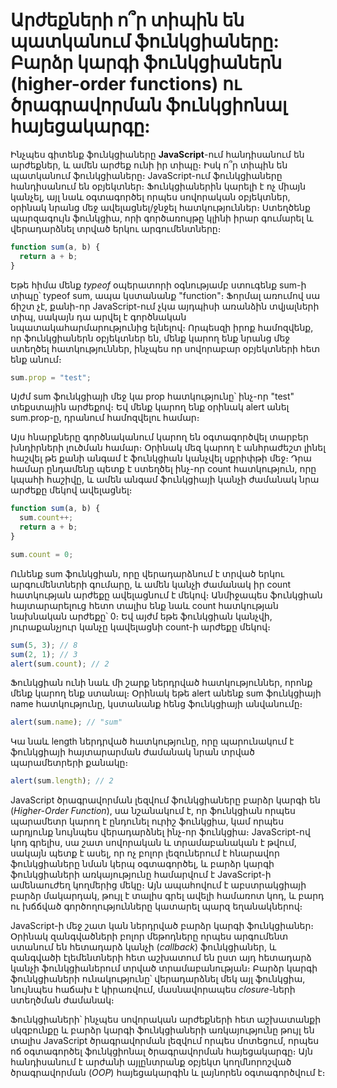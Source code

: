 # Արժեքների ո՞ր տիպին են պատկանում ֆունկցիաները: Բարձր կարգի ֆունկցիաներն (higher-order functions) ու ծրագրավորման ֆունկցիոնալ հայեցակարգը:

Ինչպես գիտենք ֆունկցիաները **JavaScript**-ում հանդիսանում են արժեքներ, և ամեն արժեք ունի իր տիպը։ Իսկ ո՞ր տիպին են պատկանում ֆունկցիաները։ JavaScript-ում ֆունկցիաները հանդիսանում են օբյեկտներ։ Ֆունկցիաներին կարելի է ոչ միայն կանչել, այլ նաև օգտագործել որպես սովորական օբյեկտներ, օրինակ նրանց մեջ ավելացնել/ջնջել հատկություններ։ Ստեղծենք պարզագույն ֆունկցիա, որի գործառույթը կլինի իրար գումարել և վերադարձնել տրված երկու արգումենտները։

```js
function sum(a, b) {
  return a + b;
}
```

Եթե հիմա մենք _typeof_ օպերատորի օգնությամբ ստուգենք sum-ի տիպը՝ typeof sum, ապա կստանանք "function"։ Ֆորմալ առումով սա ճիշտ չէ, քանի-որ JavaScript-ում չկա այդպիսի առանձին տվյալների տիպ, սակայն դա արվել է գործնական նպատակահարմարությունից ելնելով։ Որպեսզի իրոք համոզվենք, որ ֆունկցիաներն օբյեկտներ են, մենք կարող ենք նրանց մեջ ստեղծել հատկություններ, ինչպես որ սովորաբար օբյեկտների հետ ենք անում։

```js
sum.prop = "test";
```

Այժմ sum ֆունկցիայի մեջ կա prop հատկությունը՝ ինչ-որ "test" տեքստային արժեքով։ Եվ մենք կարող ենք օրինակ alert անել sum.prop-ը, դրանում համոզվելու համար։

Այս հնարքները գործնականում կարող են օգտագործվել տարբեր խնդիրների լուծման համար։ Օրինակ մեզ կարող է անհրաժեշտ լինել հաշվել թե քանի անգամ է ֆունկցիան կանչվել սքրիփթի մեջ։ Դրա համար ընդամենը պետք է ստեղծել ինչ-որ count հատկություն, որը կպահի հաշիվը, և ամեն անգամ ֆունկցիայի կանչի ժամանակ նրա արժեքը մեկով ավելացնել։

```js
function sum(a, b) {
  sum.count++;
  return a + b;
}

sum.count = 0;
```

Ունենք sum ֆունկցիան, որը վերադարձնում է տրված երկու արգումենտների գումարը, և ամեն կանչի ժամանակ իր count հատկության արժեքը ավելացնում է մեկով։ Անմիջապես ֆունկցիան հայտարարելուց հետո տալիս ենք նաև count հատկության նախնական արժեքը՝ 0։ Եվ այժմ եթե ֆունկցիան կանչվի, յուրաքանչյուր կանչը կավելացնի count-ի արժեքը մեկով։

```js
sum(5, 3); // 8
sum(2, 1); // 3
alert(sum.count); // 2
```

Ֆունկցիան ունի նաև մի շարք ներդրված հատկություններ, որոնք մենք կարող ենք ստանալ։ Օրինակ եթե alert անենք sum ֆունկցիայի name հատկությունը, կստանանք հենց ֆունկցիայի անվանումը։

```js
alert(sum.name); // "sum"
```

Կա նաև length ներդրված հատկությունը, որը պարունակում է ֆունկցիայի հայտարարման ժամանակ նրան տրված պարամետրերի քանակը։

```js
alert(sum.length); // 2
```

JavaScript ծրագրավորման լեզվում ֆունկցիաները բարձր կարգի են (_Higher-Order Function_), սա նշանակում է, որ ֆունկցիան որպես պարամետր կարող է ընդունել ուրիշ ֆունկցիա, կամ որպես արդյունք նույնպես վերադարձնել ինչ-որ ֆունկցիա։ JavaScript-ով կոդ գրելիս, սա շատ սովորական և տրամաբանական է թվում, սակայն պետք է ասել, որ ոչ բոլոր լեզուներում է հնարավոր ֆունկցիաները նման կերպ օգտագործել, և բարձր կարգի ֆունկցիաների առկայությունը համարվում է JavaScript-ի ամենաուժեղ կողմերից մեկը։ Այն ապահովում է աբստրակցիայի բարձր մակարդակ, թույլ է տալիս գրել ավելի համառոտ կոդ, և բարդ ու խճճված գործողությունները կատարել պարզ եղանակներով։

JavaScript-ի մեջ շատ կան ներդրված բարձր կարգի ֆունկցիաներ։ Օրինակ զանգվածների բոլոր մեթոդները որպես արգումենտ ստանում են հետադարձ կանչի (_callback_) ֆունկցիաներ, և զանգվածի էլեմենտների հետ աշխատում են ըստ այդ հետադարձ կանչի ֆունկցիաներում տրված տրամաբանության։ Բարձր կարգի ֆունկցիաների ունակությունը՝ վերադարձնել մեկ այլ ֆունկցիա, նույնպես հաճախ է կիրառվում, մասնավորապես _closure_-ների ստեղծման ժամանակ։

Ֆունկցիաների՝ ինչպես սովորական արժեքների հետ աշխատանքի սկզբունքը և բարձր կարգի ֆունկցիաների առկայությունը թույլ են տալիս JavaScript ծրագրավորման լեզվում որպես մոտեցում, որպես ոճ օգտագործել ֆունկցիոնալ ծրագրավորման հայեցակարգը։ Այն հանդիսանում է արժանի այլընտրանք օբյեկտ կողմնորոշված ծրագրավորման (_OOP_) հայեցակարգին և լայնորեն օգտագործվում է։
